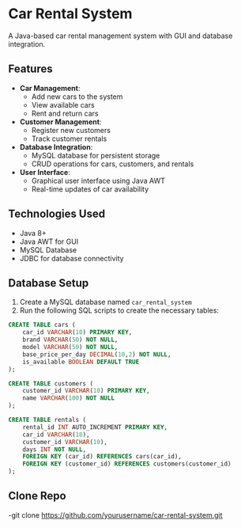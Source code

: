 # Car Rental System

A Java-based car rental management system with GUI and database integration.

## Features

- **Car Management**:
  - Add new cars to the system
  - View available cars
  - Rent and return cars
- **Customer Management**:
  - Register new customers
  - Track customer rentals
- **Database Integration**:
  - MySQL database for persistent storage
  - CRUD operations for cars, customers, and rentals
- **User Interface**:
  - Graphical user interface using Java AWT
  - Real-time updates of car availability

## Technologies Used

- Java 8+
- Java AWT for GUI
- MySQL Database
- JDBC for database connectivity

## Database Setup

1. Create a MySQL database named `car_rental_system`
2. Run the following SQL scripts to create the necessary tables:

```sql
CREATE TABLE cars (
    car_id VARCHAR(10) PRIMARY KEY,
    brand VARCHAR(50) NOT NULL,
    model VARCHAR(50) NOT NULL,
    base_price_per_day DECIMAL(10,2) NOT NULL,
    is_available BOOLEAN DEFAULT TRUE
);

CREATE TABLE customers (
    customer_id VARCHAR(10) PRIMARY KEY,
    name VARCHAR(100) NOT NULL
);

CREATE TABLE rentals (
    rental_id INT AUTO_INCREMENT PRIMARY KEY,
    car_id VARCHAR(10),
    customer_id VARCHAR(10),
    days INT NOT NULL,
    FOREIGN KEY (car_id) REFERENCES cars(car_id),
    FOREIGN KEY (customer_id) REFERENCES customers(customer_id)
);
```
## Clone Repo 
 -git clone https://github.com/yourusername/car-rental-system.git
